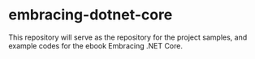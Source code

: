 # embracing-dotnet-core
This repository will serve as the repository for the project samples, and example codes for the ebook Embracing .NET Core.
